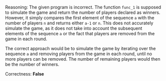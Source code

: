 Reasoning: 
The given program is incorrect. The function `func_1` is supposed to simulate the game and return the number of players declared as winners. However, it simply compares the first element of the sequence `a` with the number of players `n` and returns either `a-1` or `n`. This does not accurately simulate the game, as it does not take into account the subsequent elements of the sequence `a` or the fact that players are removed from the game in each round.

The correct approach would be to simulate the game by iterating over the sequence `a` and removing players from the game in each round, until no more players can be removed. The number of remaining players would then be the number of winners.

Correctness: **False**